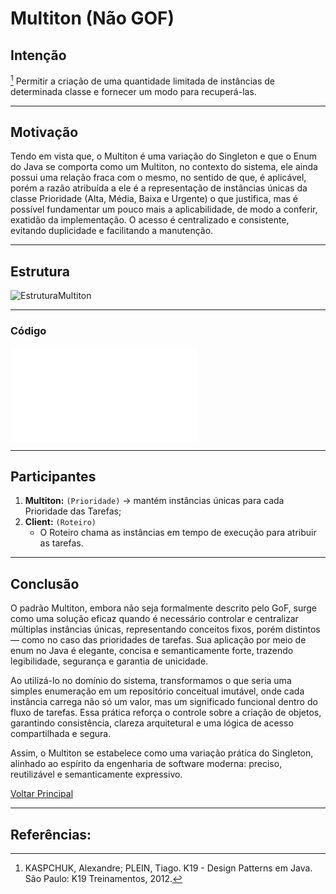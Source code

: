 
# Multiton (Não GOF)

## Intenção

[^K19]
Permitir a criação de uma quantidade limitada de instâncias de determinada classe e fornecer um modo para recuperá-las.

---

## Motivação 

Tendo em vista que, o Multiton é uma variação do Singleton e que o Enum do Java se comporta como um Multiton, no contexto do sistema, ele ainda possui uma relação fraca com o mesmo, no sentido de que, é aplicável, porém a razão atribuída a ele é a representação de instâncias únicas da classe Prioridade (Alta, Média, Baixa e Urgente) o que justifica, mas é possível fundamentar um pouco mais a aplicabilidade, de modo a conferir, exatidão da implementação. O acesso é centralizado e consistente, evitando duplicidade e facilitando a manutenção.

---

## Estrutura

![EstruturaMultiton](/out/estruturasUmls/padrões/multiton/multiton/multiton.png)

---

### Código

![CodigoMultiton](/src/main/java/model/Prioridade.java)

---

## Participantes

1. **Multiton:** `(Prioridade)` -> mantém instâncias únicas para cada Prioridade das Tarefas;
2. **Client:** `(Roteiro)`
    - O Roteiro chama as instâncias em tempo de execução para atribuir as tarefas.

---

## Conclusão

O padrão Multiton, embora não seja formalmente descrito pelo GoF, surge como uma solução eficaz quando é necessário controlar e centralizar múltiplas instâncias únicas, representando conceitos fixos, porém distintos — como no caso das prioridades de tarefas. Sua aplicação por meio de enum no Java é elegante, concisa e semanticamente forte, trazendo legibilidade, segurança e garantia de unicidade.

Ao utilizá-lo no domínio do sistema, transformamos o que seria uma simples enumeração em um repositório conceitual imutável, onde cada instância carrega não só um valor, mas um significado funcional dentro do fluxo de tarefas. Essa prática reforça o controle sobre a criação de objetos, garantindo consistência, clareza arquitetural e uma lógica de acesso compartilhada e segura.

Assim, o Multiton se estabelece como uma variação prática do Singleton, alinhado ao espírito da engenharia de software moderna: preciso, reutilizável e semanticamente expressivo.

[Voltar Principal](index.md)

--- 

## Referências:

[^K19]: KASPCHUK, Alexandre; PLEIN, Tiago. K19 - Design Patterns em Java. São Paulo: K19 Treinamentos, 2012.